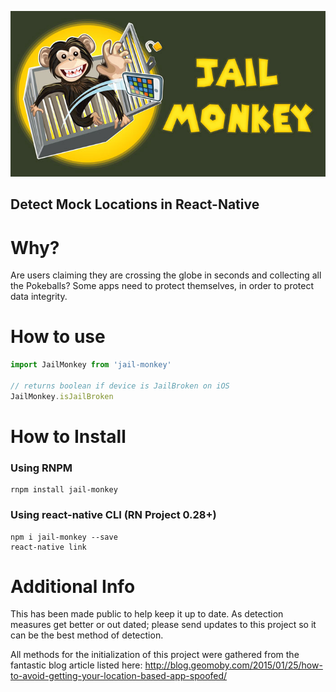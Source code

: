 ![Jail Monkey](./_art/JailMonkey.jpg)
## Detect Mock Locations in React-Native

# Why?
Are users claiming they are crossing the globe in seconds and collecting all the Pokeballs?  Some apps need to protect themselves, in order to protect data integrity.

# How to use
```javascript
import JailMonkey from 'jail-monkey'

// returns boolean if device is JailBroken on iOS
JailMonkey.isJailBroken

```

# How to Install

### Using RNPM
```
rnpm install jail-monkey
```

### Using react-native CLI (RN Project 0.28+)
```
npm i jail-monkey --save
react-native link
```

# Additional Info
This has been made public to help keep it up to date.  As detection measures get better or out dated; please send updates to this project so it can be the best method of detection.

All methods for the initialization of this project were gathered from the fantastic blog article listed here:  http://blog.geomoby.com/2015/01/25/how-to-avoid-getting-your-location-based-app-spoofed/
